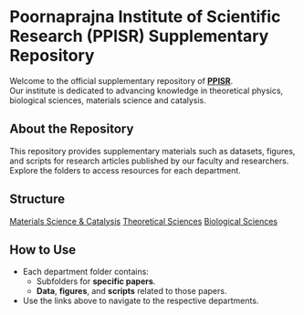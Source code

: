 # Poornaprajna Institute of Scientific Research (PPISR) Supplementary Repository
Welcome to the official supplementary repository of [**PPISR**](https://ppisr.res.in/).  
Our institute is dedicated to advancing knowledge in theoretical physics, biological sciences, materials science and catalysis.

## About the Repository
This repository provides supplementary materials such as datasets, figures, and scripts for research articles published by our faculty and researchers. Explore the folders to access resources for each department.

## **Structure**
[Materials Science & Catalysis](Materials_Science_&_Catalysis/)
[Theoretical Sciences](Theoretical_Sciences/)
[Biological Sciences](Biological_Sciences/)

## **How to Use**
- Each department folder contains:
  - Subfolders for **specific papers**.
  - **Data**, **figures**, and **scripts** related to those papers.
- Use the links above to navigate to the respective departments.
